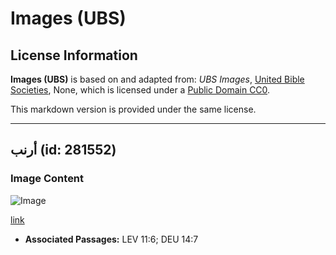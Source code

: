 # Images (UBS)

## License Information

**Images (UBS)** is based on and adapted from: _UBS Images_, [United Bible Societies](https://unitedbiblesocieties.org/), None, which is licensed under a [Public Domain CC0](https://creativecommons.org/public-domain/cc0/).

This markdown version is provided under the same license.



--------------------------------

## أرنب (id: 281552)

### Image Content

![Image](https://cdn.aquifer.bible/aquifer-content/resources/Media/WEB-0284_hare.jpg)

[link](https://cdn.aquifer.bible/aquifer-content/resources/Media/WEB-0284_hare.jpg)

* **Associated Passages:** LEV 11:6; DEU 14:7

